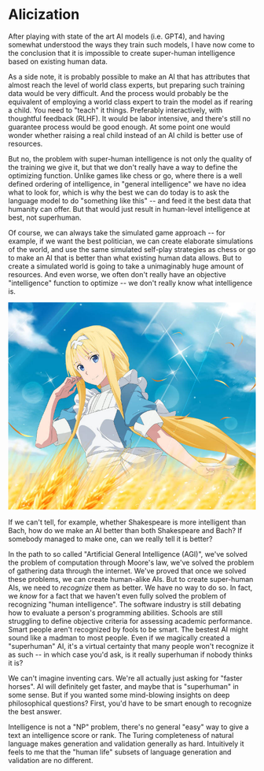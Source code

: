 # Alicization

After playing with state of the art AI models (i.e. GPT4), and having somewhat understood the ways they train such models, I have now come to the conclusion that it is impossible to create super-human intelligence based on existing human data.

As a side note, it is probably possible to make an AI that has attributes that almost reach the level of world class experts, but preparing such training data would be very difficult. And the process would probably be the equivalent of employing a world class expert to train the model as if rearing a child. You need to "teach" it things. Preferably interactively, with thoughtful feedback (RLHF). It would be labor intensive, and there's still no guarantee process would be good enough. At some point one would wonder whether raising a real child instead of an AI child is better use of resources.

But no, the problem with super-human intelligence is not only the quality of the training we give it, but that we don't really have a way to define the optimizing function.  Unlike games like chess or go, where there is a well defined ordering of intelligence, in "general intelligence" we have no idea what to look for, which is why the best we can do today is to ask the language model to do "something like this" -- and feed it the best data that humanity can offer. But that would just result in human-level intelligence at best, not superhuman.

Of course, we can always take the simulated game approach -- for example, if we want the best politician, we can create elaborate simulations of the world, and use the same simulated self-play strategies as chess or go to make an AI that is better than what existing human data allows. But to create a simulated world is going to take a unimaginably huge amount of resources. And even worse, we often don't really have an objective "intelligence" function to optimize -- we don't really know what intelligence is.

![image](./images/alice.jpg)

If we can't tell, for example, whether Shakespeare is more intelligent than Bach, how do we make an AI better than both Shakespeare and Bach? If somebody managed to make one, can we really tell it is better?

In the path to so called "Artificial General Intelligence (AGI)", we've solved the problem of computation through Moore's law, we've solved the problem of gathering data through the internet. We've proved that once we solved these problems, we can create human-alike AIs.  But to create super-human AIs, we need to *recognize* them as better. We have no way to do so. In fact, we *know* for a fact that we haven't even fully solved the problem of recognizing "human intelligence". The software industry is still debating how to evaluate a person's programming abilities. Schools are still struggling to define objective criteria for assessing academic performance. Smart people aren't recognized by fools to be smart. The bestest AI might sound like a madman to most people. Even if we magically created a "superhuman" AI, it's a virtual certainty that many people won't recognize it as such -- in which case you'd ask, is it really superhuman if nobody thinks it is?

We can't imagine inventing cars. We're all actually just asking for "faster horses". AI will definitely get faster, and maybe that is "superhuman" in some sense. But if you wanted some mind-blowing insights on deep philosophical questions? First, you'd have to be smart enough to recognize the best answer.

Intelligence is not a "NP" problem, there's no general "easy" way to give a text an intelligence score or rank. The Turing completeness of natural language makes generation and validation generally as hard. Intuitively it feels to me that the "human life" subsets of language generation and validation are no different.

